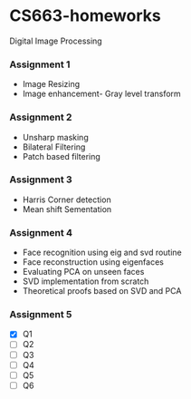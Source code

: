 # CS663-homeworks
Digital Image Processing

### Assignment 1 

- Image Resizing
- Image enhancement- Gray level transform 

### Assignment 2 

- Unsharp masking
- Bilateral Filtering
- Patch based filtering

### Assignment 3

- Harris Corner detection
- Mean shift Sementation 

### Assignment 4

- Face recognition using eig and svd routine
- Face reconstruction using eigenfaces
- Evaluating PCA on unseen faces
- SVD implementation from scratch
- Theoretical proofs based on SVD and PCA

### Assignment 5
- [x] Q1
- [ ] Q2
- [ ] Q3
- [ ] Q4
- [ ] Q5
- [ ] Q6

